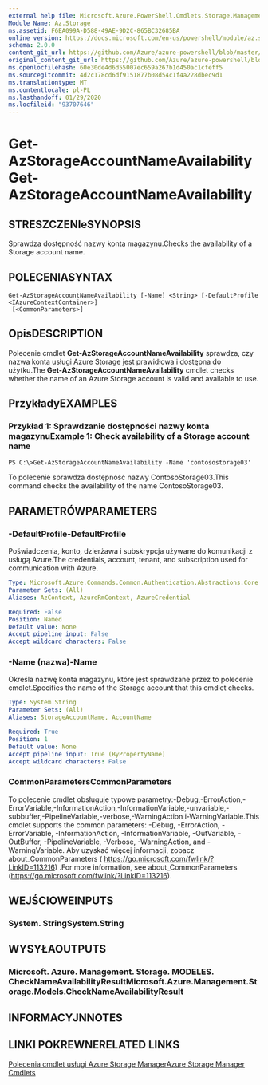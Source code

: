```yaml
---
external help file: Microsoft.Azure.PowerShell.Cmdlets.Storage.Management.dll-Help.xml
Module Name: Az.Storage
ms.assetid: F6EA099A-D588-49AE-9D2C-865BC32685BA
online version: https://docs.microsoft.com/en-us/powershell/module/az.storage/get-azstorageaccountnameavailability
schema: 2.0.0
content_git_url: https://github.com/Azure/azure-powershell/blob/master/src/Storage/Storage.Management/help/Get-AzStorageAccountNameAvailability.md
original_content_git_url: https://github.com/Azure/azure-powershell/blob/master/src/Storage/Storage.Management/help/Get-AzStorageAccountNameAvailability.md
ms.openlocfilehash: 60e30de4d6d55007ec659a267b1d450ac1cfeff5
ms.sourcegitcommit: 4d2c178cd6df9151877b08d54c1f4a228dbec9d1
ms.translationtype: MT
ms.contentlocale: pl-PL
ms.lasthandoff: 01/29/2020
ms.locfileid: "93707646"
---
```

# <span data-ttu-id="95036-101">Get-AzStorageAccountNameAvailability</span><span class="sxs-lookup"><span data-stu-id="95036-101">Get-AzStorageAccountNameAvailability</span></span>

## <span data-ttu-id="95036-102">STRESZCZENIe</span><span class="sxs-lookup"><span data-stu-id="95036-102">SYNOPSIS</span></span>
<span data-ttu-id="95036-103">Sprawdza dostępność nazwy konta magazynu.</span><span class="sxs-lookup"><span data-stu-id="95036-103">Checks the availability of a Storage account name.</span></span>

## <span data-ttu-id="95036-104">POLECENIA</span><span class="sxs-lookup"><span data-stu-id="95036-104">SYNTAX</span></span>

```
Get-AzStorageAccountNameAvailability [-Name] <String> [-DefaultProfile <IAzureContextContainer>]
 [<CommonParameters>]
```

## <span data-ttu-id="95036-105">Opis</span><span class="sxs-lookup"><span data-stu-id="95036-105">DESCRIPTION</span></span>
<span data-ttu-id="95036-106">Polecenie cmdlet **Get-AzStorageAccountNameAvailability** sprawdza, czy nazwa konta usługi Azure Storage jest prawidłowa i dostępna do użytku.</span><span class="sxs-lookup"><span data-stu-id="95036-106">The **Get-AzStorageAccountNameAvailability** cmdlet checks whether the name of an Azure Storage account is valid and available to use.</span></span>

## <span data-ttu-id="95036-107">Przykłady</span><span class="sxs-lookup"><span data-stu-id="95036-107">EXAMPLES</span></span>

### <span data-ttu-id="95036-108">Przykład 1: Sprawdzanie dostępności nazwy konta magazynu</span><span class="sxs-lookup"><span data-stu-id="95036-108">Example 1: Check availability of a Storage account name</span></span>
```
PS C:\>Get-AzStorageAccountNameAvailability -Name 'contosostorage03'
```

<span data-ttu-id="95036-109">To polecenie sprawdza dostępność nazwy ContosoStorage03.</span><span class="sxs-lookup"><span data-stu-id="95036-109">This command checks the availability of the name ContosoStorage03.</span></span>

## <span data-ttu-id="95036-110">PARAMETRÓW</span><span class="sxs-lookup"><span data-stu-id="95036-110">PARAMETERS</span></span>

### <span data-ttu-id="95036-111">-DefaultProfile</span><span class="sxs-lookup"><span data-stu-id="95036-111">-DefaultProfile</span></span>
<span data-ttu-id="95036-112">Poświadczenia, konto, dzierżawa i subskrypcja używane do komunikacji z usługą Azure.</span><span class="sxs-lookup"><span data-stu-id="95036-112">The credentials, account, tenant, and subscription used for communication with Azure.</span></span>

```yaml
Type: Microsoft.Azure.Commands.Common.Authentication.Abstractions.Core.IAzureContextContainer
Parameter Sets: (All)
Aliases: AzContext, AzureRmContext, AzureCredential

Required: False
Position: Named
Default value: None
Accept pipeline input: False
Accept wildcard characters: False
```

### <span data-ttu-id="95036-113">-Name (nazwa)</span><span class="sxs-lookup"><span data-stu-id="95036-113">-Name</span></span>
<span data-ttu-id="95036-114">Określa nazwę konta magazynu, które jest sprawdzane przez to polecenie cmdlet.</span><span class="sxs-lookup"><span data-stu-id="95036-114">Specifies the name of the Storage account that this cmdlet checks.</span></span>

```yaml
Type: System.String
Parameter Sets: (All)
Aliases: StorageAccountName, AccountName

Required: True
Position: 1
Default value: None
Accept pipeline input: True (ByPropertyName)
Accept wildcard characters: False
```

### <span data-ttu-id="95036-115">CommonParameters</span><span class="sxs-lookup"><span data-stu-id="95036-115">CommonParameters</span></span>
<span data-ttu-id="95036-116">To polecenie cmdlet obsługuje typowe parametry:-Debug,-ErrorAction,-ErrorVariable,-InformationAction,-InformationVariable,-unvariable,-subbuffer,-PipelineVariable,-verbose,-WarningAction i-WarningVariable.</span><span class="sxs-lookup"><span data-stu-id="95036-116">This cmdlet supports the common parameters: -Debug, -ErrorAction, -ErrorVariable, -InformationAction, -InformationVariable, -OutVariable, -OutBuffer, -PipelineVariable, -Verbose, -WarningAction, and -WarningVariable.</span></span> <span data-ttu-id="95036-117">Aby uzyskać więcej informacji, zobacz about_CommonParameters ( https://go.microsoft.com/fwlink/?LinkID=113216) .</span><span class="sxs-lookup"><span data-stu-id="95036-117">For more information, see about_CommonParameters (https://go.microsoft.com/fwlink/?LinkID=113216).</span></span>

## <span data-ttu-id="95036-118">WEJŚCIOWE</span><span class="sxs-lookup"><span data-stu-id="95036-118">INPUTS</span></span>

### <span data-ttu-id="95036-119">System. String</span><span class="sxs-lookup"><span data-stu-id="95036-119">System.String</span></span>

## <span data-ttu-id="95036-120">WYSYŁA</span><span class="sxs-lookup"><span data-stu-id="95036-120">OUTPUTS</span></span>

### <span data-ttu-id="95036-121">Microsoft. Azure. Management. Storage. MODELES. CheckNameAvailabilityResult</span><span class="sxs-lookup"><span data-stu-id="95036-121">Microsoft.Azure.Management.Storage.Models.CheckNameAvailabilityResult</span></span>

## <span data-ttu-id="95036-122">INFORMACYJN</span><span class="sxs-lookup"><span data-stu-id="95036-122">NOTES</span></span>

## <span data-ttu-id="95036-123">LINKI POKREWNE</span><span class="sxs-lookup"><span data-stu-id="95036-123">RELATED LINKS</span></span>

[<span data-ttu-id="95036-124">Polecenia cmdlet usługi Azure Storage Manager</span><span class="sxs-lookup"><span data-stu-id="95036-124">Azure Storage Manager Cmdlets</span></span>](./Az.Storage.md)


